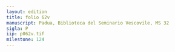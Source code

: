 ```yaml
---
layout: edition
title: folio 62v
manuscript: Padua, Biblioteca del Seminario Vescovile, MS 32
sigla: P
iip: p062v.tif
milestone: 124
---
```

